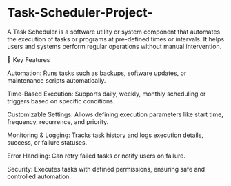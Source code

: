 # Task-Scheduler-Project-

A Task Scheduler is a software utility or system component that automates the execution of tasks or programs at pre-defined times or intervals. It helps users and systems perform regular operations without manual intervention.

🔧 Key Features

Automation: Runs tasks such as backups, software updates, or maintenance scripts automatically.

Time-Based Execution: Supports daily, weekly, monthly scheduling or triggers based on specific conditions.

Customizable Settings: Allows defining execution parameters like start time, frequency, recurrence, and priority.

Monitoring & Logging: Tracks task history and logs execution details, success, or failure statuses.

Error Handling: Can retry failed tasks or notify users on failure.

Security: Executes tasks with defined permissions, ensuring safe and controlled automation.
